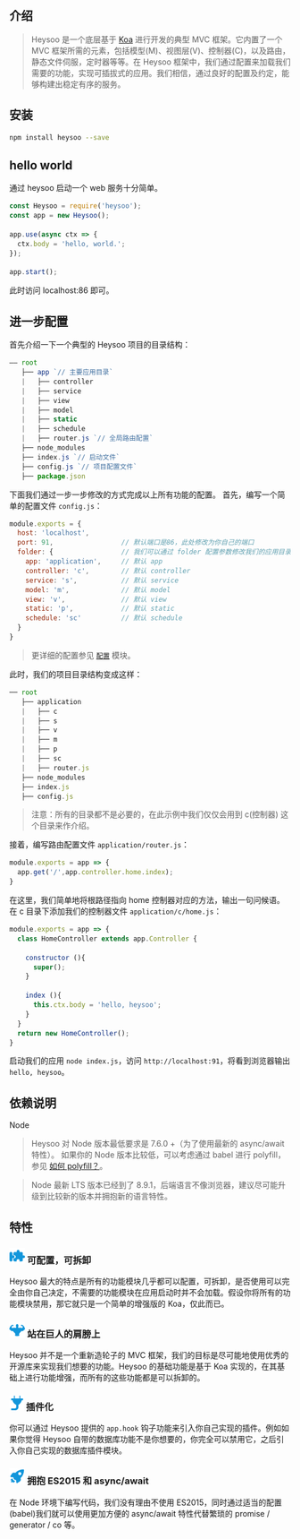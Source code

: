 ## 介绍

> Heysoo 是一个底层基于 [Koa](http://koajs.com) 进行开发的典型 MVC 框架。它内置了一个 MVC 框架所需的元素，包括模型(M)、视图层(V)、控制器(C)，以及路由，静态文件伺服，定时器等等。在 Heysoo 框架中，我们通过配置来加载我们需要的功能，实现可插拔式的应用。我们相信，通过良好的配置及约定，能够构建出稳定有序的服务。

## 安装
```bash
npm install heysoo --save
```

## hello world
通过 heysoo 启动一个 web 服务十分简单。
```js
const Heysoo = require('heysoo');
const app = new Heysoo();

app.use(async ctx => {
  ctx.body = 'hello, world.';
});

app.start();
```
此时访问 localhost:86 即可。

## 进一步配置
首先介绍一下一个典型的 Heysoo 项目的目录结构：
```js
—— root
   ├── app `// 主要应用目录`
   |   ├── controller
   |   ├── service
   |   ├── view
   |   ├── model
   |   ├── static
   |   ├── schedule
   |   ├── router.js `// 全局路由配置`
   ├── node_modules
   ├── index.js `// 启动文件`
   ├── config.js `// 项目配置文件`
   ├── package.json
```
下面我们通过一步一步修改的方式完成以上所有功能的配置。
首先，编写一个简单的配置文件 `config.js`：
```js
module.exports = {
  host: 'localhost',
  port: 91,                 // 默认端口是86，此处修改为你自己的端口
  folder: {                 // 我们可以通过 folder 配置参数修改我们的应用目录及子模块目录名称
    app: 'application',     // 默认 app
    controller: 'c',        // 默认 controller
    service: 's',           // 默认 service
    model: 'm',             // 默认 model
    view: 'v',              // 默认 view
    static: 'p',            // 默认 static
    schedule: 'sc'          // 默认 schedule
  }
}
```
> 更详细的配置参见 [`配置`](./#/config) 模块。

此时，我们的项目目录结构变成这样：
```js
── root
   ├── application
   |   ├── c
   |   ├── s
   |   ├── v
   |   ├── m
   |   ├── p
   |   ├── sc
   |   ├── router.js
   ├── node_modules
   ├── index.js
   ├── config.js
```
> 注意：所有的目录都不是必要的，在此示例中我们仅仅会用到 c(控制器) 这个目录来作介绍。

接着，编写路由配置文件 `application/router.js`：
```js
module.exports = app => {
  app.get('/',app.controller.home.index);
}
```
在这里，我们简单地将根路径指向 home 控制器对应的方法，输出一句问候语。在 c 目录下添加我们的控制器文件 `application/c/home.js`：
```js
module.exports = app => {
  class HomeController extends app.Controller {

    constructor (){
      super();
    }

    index (){
      this.ctx.body = 'hello, heysoo';
    }
  }
  return new HomeController();
}
```

启动我们的应用 `node index.js`，访问 `http://localhost:91`，将看到浏览器输出 `hello, heysoo`。


## 依赖说明
Node
> Heysoo 对 Node 版本最低要求是 7.6.0 +（为了使用最新的 async/await 特性）。
如果你的 Node 版本比较低，可以考虑通过 babel 进行 polyfill，参见 [如何 polyfill？](/FAQ?id=%E5%A6%82%E4%BD%95-polyfill%EF%BC%9F)。

> Node 最新 LTS 版本已经到了 8.9.1，后端语言不像浏览器，建议尽可能升级到比较新的版本并拥抱新的语言特性。

## 特性
### ![](./doc/imgs/icons/config.png) 可配置，可拆卸
Heysoo 最大的特点是所有的功能模块几乎都可以配置，可拆卸，是否使用可以完全由你自己决定，不需要的功能模块在应用启动时并不会加载。假设你将所有的功能模块禁用，那它就只是一个简单的增强版的 Koa，仅此而已。

### ![](./doc/imgs/icons/giant.png) 站在巨人的肩膀上
Heysoo 并不是一个重新造轮子的 MVC 框架，我们的目标是尽可能地使用优秀的开源库来实现我们想要的功能。Heysoo 的基础功能是基于 Koa 实现的，在其基础上进行功能增强，而所有的这些功能都是可以拆卸的。

### ![](./doc/imgs/icons/plugin.png) 插件化
你可以通过 Heysoo 提供的 `app.hook` 钩子功能来引入你自己实现的插件。例如如果你觉得 Heysoo 自带的数据库功能不是你想要的，你完全可以禁用它，之后引入你自己实现的数据库插件模块。

### ![](./doc/imgs/icons/future.png) 拥抱 ES2015 和 async/await
在 Node 环境下编写代码，我们没有理由不使用 ES2015，同时通过适当的配置(babel)我们就可以使用更加方便的 async/await 特性代替繁琐的 promise / generator / co 等。
